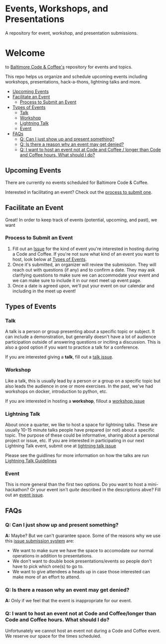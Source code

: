# Events, Workshops, and Presentations

A repository for event, workshop, and presentation submissions.

# Welcome
to [Baltimore Code & Coffee's](http://bmorecodecoffee.github.io/) repository for events and topics.

This repo helps us organize and schedule upcoming events including workshops, presentations, hack-a-thons, lightning talks and more.

  * [Upcoming Events](#upcoming-events)
  * [Facilitate an Event](#facilitate-an-event)
    + [Process to Submit an Event](#process-to-submit-an-event)
  * [Types of Events](#types-of-events)
    + [Talk](#talk)
    + [Workshop](#workshop)
    + [Lightning Talk](#lightning-talk)
    + [Event](#event)
  * [FAQs](#faqs)
    + [Q: Can I just show up and present something?](#q--can-i-just-show-up-and-present-something-)
    + [Q: Is there a reason why an event may get denied?](#q--is-there-a-reason-why-an-event-may-get-denied-)
    + [Q: I want to host an event not at Code and Coffee / longer than Code and Coffee hours. What should I do?](#q--i-want-to-host-an-event-not-at-code-and-coffee-longer-than-code-and-coffee-hours-what-should-i-do-)

## Upcoming Events

There are currently no events scheduled for Baltimore Code & Coffee.

Interested in facilitating an event? Check out the [process to submit one](#process-to-submit-an-event).

## Facilitate an Event
Great! In order to keep track of events (potential, upcoming, and past), we want

### Process to Submit an Event
1. Fill out an [Issue](https://github.com/BmoreCodeCoffee/events/issues/new/choose) for the kind of event you're interested in hosting during a Code and Coffee. If you're not sure what kind of an event you want to host, look below at [Types of Events]((#types-of-events)).
2. Once it's submitted, an organizer will review the submission. They will reach out with questions (if any) and to confirm a date. They may ask clarifying questions to make sure we can accommodate your event and we can make sure to include it in our next meet up event page.
3. Once a date is agreed upon, we'll put your event on our calendar and including in the meet up event!

## Types of Events

### Talk
A talk is a person or group presenting about a specific topic or subject. It can include a demonstration, but generally doesn't have a lot of audience participation outside of answering questions or inciting a discussion. This is also a good option if you want to practice a talk for a conference.

If you are interested giving a **talk**, fill out a [talk issue](https://github.com/BmoreCodeCoffee/events/issues/new?assignees=&labels=talk&template=talk.md&title=%3Aspeech_balloon%3A+%5BTITLE+OF+YOUR+PRESENTATION+HERE%5D).

### Workshop
Like a talk, this is usually lead by a person or a group on a specific topic but also leads the audience in one or more exercises. In the past, we've had workshops on docker, introduction to python, etc.

If you are interested in hosting a **workshop**, fillout a [workshop issue](https://github.com/BmoreCodeCoffee/events/issues/new?assignees=&labels=workshop&template=workshop.md&title=%3Atelescope%3A+%5BTITLE+OF+YOUR+WORKSHOP+HERE%5D)

### Lightning Talk
About once a quarter, we like to host a space for lightning talks. These are usually 10-15 minute talks people have prepared (or not) about a specific topic. The purpose of these could be informative, sharing about a personal project or issue, etc. If you are interested in participating in our next Lightning Talk event, submit one at [lightning talk issue](https://github.com/BmoreCodeCoffee/events/issues/new?assignees=&labels=lightning&template=lightning_talk.md&title=%3Azap%3A+%5BTITLE+OF+YOUR+TALK+HERE%5D)

Please see the guidlines for more information on how the talks are run 
[Lightning Talk Guidelines](https://github.com/BmoreCodeCoffee/events/Lightning_talk_guidelines.pdf)


### Event
This is more general than the first two options. Do you want to host a mini-hackathon? Or your event isn't _quite_ described in the descriptions abve? Fill out an [event issue](https://github.com/BmoreCodeCoffee/events/issues/new?assignees=&labels=event&template=event.md&title=%3Acalendar%3A+%5BTITLE+OF+YOUR+EVENT+HERE%5D).

## FAQs
### Q: Can I just show up and present something?
**A:** Maybe? But we can't guarantee space. Some of the reasons why we use this [issue submission system](https://github.com/BmoreCodeCoffee/events/issues/new/choose) are:
- We want to make sure we have the space to accomodate our normal operations in addition to presentations.
- We don't want to double book presentations/events so people don't have to pick which one(s) to go to.
- We want to give attendees a heads up in case those interested can make more of an effort to attend.

### Q: Is there a reason why an event may get denied?
**A:** Only if we feel that the event is inappropriate for our event.

### Q: I want to host an event not at Code and Coffee/longer than Code and Coffee hours. What should I do?
Unfortunately we cannot host an event not during a Code and Coffee event. We reserve our space for the times scheduled.
